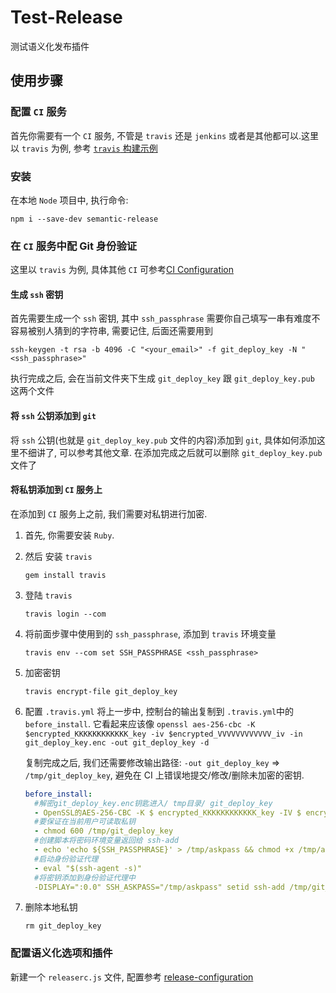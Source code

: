 # Test-Release

测试语义化发布插件

## 使用步骤

### 配置 `CI` 服务

首先你需要有一个 `CI` 服务, 不管是 `travis` 还是 `jenkins` 或者是其他都可以.这里以 `travis` 为例, 参考 [`travis` 构建示例](https://docs.travis-ci.com/user/build-stages#examples)

### 安装

在本地 `Node` 项目中, 执行命令:

```shell
npm i --save-dev semantic-release
```

### 在 `CI` 服务中配 Git 身份验证

这里以 `travis` 为例, 具体其他 `CI` 可参考[CI Configuration](https://semantic-release.gitbook.io/semantic-release/usage/ci-configuration)

#### 生成 `ssh` 密钥

首先需要生成一个 `ssh` 密钥, 其中 `ssh_passphrase` 需要你自己填写一串有难度不容易被别人猜到的字符串, 需要记住, 后面还需要用到

```shell
ssh-keygen -t rsa -b 4096 -C "<your_email>" -f git_deploy_key -N "<ssh_passphrase>"
```

执行完成之后, 会在当前文件夹下生成 `git_deploy_key` 跟 `git_deploy_key.pub` 这两个文件

#### 将 `ssh` 公钥添加到 `git`

将 `ssh` 公钥(也就是 `git_deploy_key.pub` 文件的内容)添加到 `git`, 具体如何添加这里不细讲了, 可以参考其他文章. 在添加完成之后就可以删除 `git_deploy_key.pub` 文件了

#### 将私钥添加到 `CI` 服务上

在添加到 `CI` 服务上之前, 我们需要对私钥进行加密.

1. 首先, 你需要安装 `Ruby`.
2. 然后 安装 `travis`
   ```shell
   gem install travis
   ```
3. 登陆 `travis`
   ```shell
   travis login --com
   ```
4. 将前面步骤中使用到的 `ssh_passphrase`, 添加到 `travis` 环境变量
   ```shell
   travis env --com set SSH_PASSPHRASE <ssh_passphrase>
   ```
5. 加密密钥
   ```shell
   travis encrypt-file git_deploy_key
   ```
6. 配置 `.travis.yml` 将上一步中, 控制台的输出复制到 `.travis.yml`中的 `before_install`. 它看起来应该像 `openssl aes-256-cbc -K $encrypted_KKKKKKKKKKKK_key -iv $encrypted_VVVVVVVVVVVV_iv -in git_deploy_key.enc -out git_deploy_key -d`

   复制完成之后, 我们还需要修改输出路径: `-out git_deploy_key` => `/tmp/git_deploy_key`, 避免在 CI 上错误地提交/修改/删除未加密的密钥.

   ```yaml
   before_install:
     #解密git_deploy_key.enc钥匙进入/ tmp目录/ git_deploy_key
     - OpenSSL的AES-256-CBC -K $ encrypted_KKKKKKKKKKKK_key -IV $ encrypted_VVVVVVVVVVVV_iv -in git_deploy_key.enc退房手续的/ tmp / git_deploy_key -d
     #要保证在当前用户可读取私钥
     - chmod 600 /tmp/git_deploy_key
     #创建脚本将密码环境变量返回给 ssh-add
     - echo 'echo ${SSH_PASSPHRASE}' > /tmp/askpass && chmod +x /tmp/askpass
     #启动身份验证代理
     - eval "$(ssh-agent -s)"
     #将密钥添加到身份验证代理中
     -DISPLAY=":0.0" SSH_ASKPASS="/tmp/askpass" setid ssh-add /tmp/git_deploy_key </dev/null
   ```

7. 删除本地私钥
   ```shell
   rm git_deploy_key
   ```

### 配置语义化选项和插件

新建一个 `releaserc.js` 文件, 配置参考 [release-configuration](https://semantic-release.gitbook.io/semantic-release/usage/configuration#configuration)
